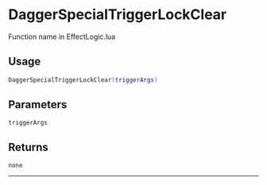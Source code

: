 # DaggerSpecialTriggerLockClear
Function name in EffectLogic.lua
## Usage
```lua
DaggerSpecialTriggerLockClear(triggerArgs)
```
## Parameters
`triggerArgs`
## Returns
`none`

---